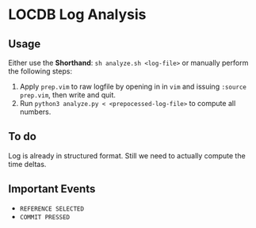 # LOCDB Log Analysis

## Usage

Either use the **Shorthand**: `sh analyze.sh <log-file>`
or manually perform the following steps:

1. Apply `prep.vim` to raw logfile by opening in in `vim` and issuing `:source prep.vim`, then write and quit.
1. Run `python3 analyze.py < <prepocessed-log-file>` to compute all numbers.

## To do

Log is already in structured format. Still we need to actually compute the time deltas.

## Important Events

- `REFERENCE SELECTED`
- `COMMIT PRESSED`

